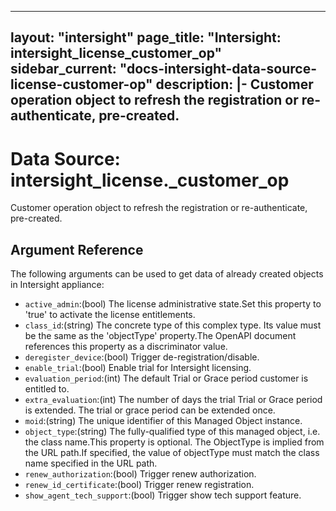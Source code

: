 
---
layout: "intersight"
page_title: "Intersight: intersight_license_customer_op"
sidebar_current: "docs-intersight-data-source-license-customer-op"
description: |-
Customer operation object to refresh the registration or re-authenticate, pre-created.
---

# Data Source: intersight_license._customer_op
Customer operation object to refresh the registration or re-authenticate, pre-created.
## Argument Reference
The following arguments can be used to get data of already created objects in Intersight appliance:
* `active_admin`:(bool) The license administrative state.Set this property to 'true' to activate the license entitlements. 
* `class_id`:(string) The concrete type of this complex type. Its value must be the same as the 'objectType' property.The OpenAPI document references this property as a discriminator value. 
* `deregister_device`:(bool) Trigger de-registration/disable. 
* `enable_trial`:(bool) Enable trial for Intersight licensing. 
* `evaluation_period`:(int) The default Trial or Grace period customer is entitled to. 
* `extra_evaluation`:(int) The number of days the trial Trial or Grace period is extended. The trial or grace period can be extended once. 
* `moid`:(string) The unique identifier of this Managed Object instance. 
* `object_type`:(string) The fully-qualified type of this managed object, i.e. the class name.This property is optional. The ObjectType is implied from the URL path.If specified, the value of objectType must match the class name specified in the URL path. 
* `renew_authorization`:(bool) Trigger renew authorization. 
* `renew_id_certificate`:(bool) Trigger renew registration. 
* `show_agent_tech_support`:(bool) Trigger show tech support feature. 

